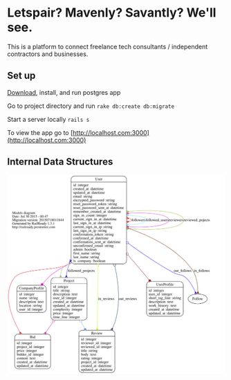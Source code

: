 # Letspair? Mavenly? Savantly? We'll see.

This is a platform to connect freelance tech consultants / independent contractors and businesses.

## Set up

[Download](http://www.postgresql.org/download/), install, and run postgres app

Go to project directory and run `rake db:create db:migrate`

Start a server locally `rails s`

To view the app go to [http://localhost.com:3000](http://localhost.com:3000)

## Internal Data Structures

![](/doc/models_complete.svg)
